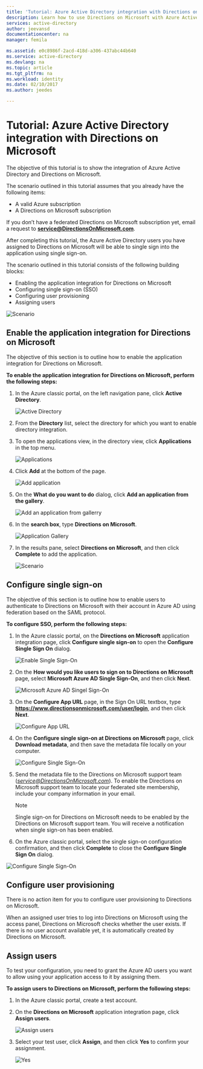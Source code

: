 ```yaml
---
title: 'Tutorial: Azure Active Directory integration with Directions on Microsoft | Microsoft Docs'
description: Learn how to use Directions on Microsoft with Azure Active Directory to enable single sign-on, automated provisioning, and more!
services: active-directory
author: jeevansd
documentationcenter: na
manager: femila

ms.assetid: e0c8986f-2acd-418d-a306-437abc44b640
ms.service: active-directory
ms.devlang: na
ms.topic: article
ms.tgt_pltfrm: na
ms.workload: identity
ms.date: 02/10/2017
ms.author: jeedes

---
```

# Tutorial: Azure Active Directory integration with Directions on Microsoft
The objective of this tutorial is to show the integration of Azure Active Directory and Directions on Microsoft.  

The scenario outlined in this tutorial assumes that you already have the following items:

* A valid Azure subscription
* A Directions on Microsoft subscription

If you don’t have a federated Directions on Microsoft subscription yet, email a request to **service@DirectionsOnMicrosoft.com**.

After completing this tutorial, the Azure Active Directory users you have assigned to Directions on Microsoft will be able to single sign into the application using single sign-on.

The scenario outlined in this tutorial consists of the following building blocks:

* Enabling the application integration for Directions on Microsoft
* Configuring single sign-on (SSO)
* Configuring user provisioning
* Assigning users

![Scenario](./media/active-directory-saas-directions-microsoft-tutorial/IC786877.png "Scenario")

## Enable the application integration for Directions on Microsoft
The objective of this section is to outline how to enable the application integration for Directions on Microsoft.

**To enable the application integration for Directions on Microsoft, perform the following steps:**

1. In the Azure classic portal, on the left navigation pane, click **Active Directory**.
   
   ![Active Directory](./media/active-directory-saas-directions-microsoft-tutorial/IC700993.png "Active Directory")
2. From the **Directory** list, select the directory for which you want to enable directory integration.
3. To open the applications view, in the directory view, click **Applications** in the top menu.
   
   ![Applications](./media/active-directory-saas-directions-microsoft-tutorial/IC700994.png "Applications")
4. Click **Add** at the bottom of the page.
   
   ![Add application](./media/active-directory-saas-directions-microsoft-tutorial/IC749321.png "Add application")
5. On the **What do you want to do** dialog, click **Add an application from the gallery**.
   
   ![Add an application from gallerry](./media/active-directory-saas-directions-microsoft-tutorial/IC749322.png "Add an application from gallerry")
6. In the **search box**, type **Directions on Microsoft**.
   
   ![Application Gallery](./media/active-directory-saas-directions-microsoft-tutorial/IC786878.png "Application Gallery")
7. In the results pane, select **Directions on Microsoft**, and then click **Complete** to add the application.
   
   ![Scenario](./media/active-directory-saas-directions-microsoft-tutorial/IC793922.png "Scenario")
   
## Configure single sign-on

The objective of this section is to outline how to enable users to authenticate to Directions on Microsoft with their account in Azure AD using federation based on the SAML protocol.

**To configure SSO, perform the following steps:**

1. In the Azure classic portal, on the **Directions on Microsoft** application integration page, click **Configure single sign-on** to open the **Configure Single Sign On** dialog.
   
   ![Enable Single Sign-On](./media/active-directory-saas-directions-microsoft-tutorial/IC786879.png "Enable Single Sign-On")
2. On the **How would you like users to sign on to Directions on Microsoft** page, select **Microsoft Azure AD Single Sign-On**, and then click **Next**.
   
   ![Microsoft Azure AD Singel Sign-On](./media/active-directory-saas-directions-microsoft-tutorial/IC786880.png "Microsoft Azure AD Singel Sign-On")
3. On the **Configure App URL** page, in the Sign On URL textbox, type **https://www.directionsonmicrosoft.com/user/login**, and then click **Next**.
   
   ![Configure App URL](./media/active-directory-saas-directions-microsoft-tutorial/IC786881.png "Configure App URL")
4. On the **Configure single sign-on at Directions on Microsoft** page, click **Download metadata**, and then save the metadata file locally on your computer.
   
   ![Configure Single Sign-On](./media/active-directory-saas-directions-microsoft-tutorial/IC786882.png "Configure Single Sign-On")
5. Send the metadata file to the Directions on Microsoft support team (*service@DirectionsOnMicrosoft.com*). To enable the Directions on Microsoft support team to locate your federated site membership, include your company information in your email.
   
   >[!NOTE]
   >Single sign-on for Directions on Microsoft needs to be enabled by the Directions on Microsoft support team. You will receive a notification when single sign-on has been enabled. 
   > 
6. On the Azure classic portal, select the single sign-on configuration confirmation, and then click **Complete** to close the **Configure Single Sign On** dialog.
   
  ![Configure Single Sign-On](./media/active-directory-saas-directions-microsoft-tutorial/IC786883.png "Configure Single Sign-On")
   
## Configure user provisioning

There is no action item for you to configure user provisioning to Directions on Microsoft.  

When an assigned user tries to log into Directions on Microsoft using the access panel, Directions on Microsoft checks whether the user exists. If there is no user account available yet, it is automatically created by Directions on Microsoft.

## Assign users
To test your configuration, you need to grant the Azure AD users you want to allow using your application access to it by assigning them.

**To assign users to Directions on Microsoft, perform the following steps:**

1. In the Azure classic portal, create a test account.
2. On the **Directions on Microsoft** application integration page, click **Assign users**.
   
   ![Assign users](./media/active-directory-saas-directions-microsoft-tutorial/IC786884.png "Assign users")
3. Select your test user, click **Assign**, and then click **Yes** to confirm your assignment.
   
   ![Yes](./media/active-directory-saas-directions-microsoft-tutorial/IC767830.png "Yes")

